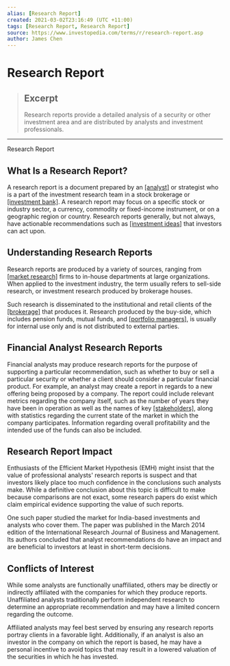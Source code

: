 ```yaml
---
alias: [Research Report]
created: 2021-03-02T23:16:49 (UTC +11:00)
tags: [Research Report, Research Report]
source: https://www.investopedia.com/terms/r/research-report.asp
author: James Chen
---
```


# Research Report

> ## Excerpt
> Research reports provide a detailed analysis of a security or other investment area and are distributed by analysts and investment professionals.

---

Research Report
## What Is a Research Report?

A research report is a document prepared by an [[analyst]](https://www.investopedia.com/terms/a/analyst.asp) or strategist who is a part of the investment research team in a stock brokerage or [[investment bank]](https://www.investopedia.com/terms/i/investmentbank.asp). A research report may focus on a specific stock or industry sector, a currency, commodity or fixed-income instrument, or on a geographic region or country. Research reports generally, but not always, have actionable recommendations such as [[investment ideas]](https://www.investopedia.com/terms/i/investmentideas.asp) that investors can act upon.

## Understanding Research Reports

Research reports are produced by a variety of sources, ranging from [[market research]](https://www.investopedia.com/terms/m/market-research.asp) firms to in-house departments at large organizations. When applied to the investment industry, the term usually refers to sell-side research, or investment research produced by brokerage houses.

Such research is disseminated to the institutional and retail clients of the [[brokerage]](https://www.investopedia.com/terms/b/brokerage-company.asp) that produces it. Research produced by the buy-side, which includes pension funds, mutual funds, and [[portfolio managers]](https://www.investopedia.com/terms/p/portfoliomanager.asp), is usually for internal use only and is not distributed to external parties.

## Financial Analyst Research Reports

Financial analysts may produce research reports for the purpose of supporting a particular recommendation, such as whether to buy or sell a particular security or whether a client should consider a particular financial product. For example, an analyst may create a report in regards to a new offering being proposed by a company. The report could include relevant metrics regarding the company itself, such as the number of years they have been in operation as well as the names of key [[stakeholders]](https://www.investopedia.com/terms/s/stakeholder.asp), along with statistics regarding the current state of the market in which the company participates. Information regarding overall profitability and the intended use of the funds can also be included.

## Research Report Impact

Enthusiasts of the Efficient Market Hypothesis (EMH) might insist that the value of professional analysts' research reports is suspect and that investors likely place too much confidence in the conclusions such analysts make. While a definitive conclusion about this topic is difficult to make because comparisons are not exact, some research papers do exist which claim empirical evidence supporting the value of such reports.

One such paper studied the market for India-based investments and analysts who cover them. The paper was published in the March 2014 edition of the International Research Journal of Business and Management. Its authors concluded that analyst recommendations do have an impact and are beneficial to investors at least in short-term decisions.

## Conflicts of Interest

While some analysts are functionally unaffiliated, others may be directly or indirectly affiliated with the companies for which they produce reports. Unaffiliated analysts traditionally perform independent research to determine an appropriate recommendation and may have a limited concern regarding the outcome.

Affiliated analysts may feel best served by ensuring any research reports portray clients in a favorable light. Additionally, if an analyst is also an investor in the company on which the report is based, he may have a personal incentive to avoid topics that may result in a lowered valuation of the securities in which he has invested.
